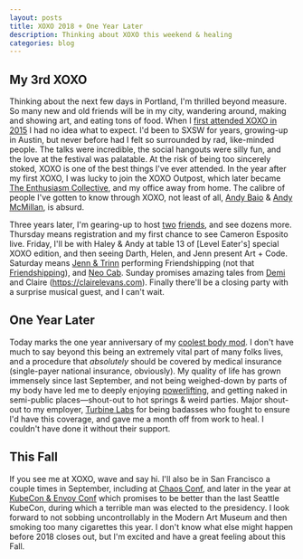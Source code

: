 ```yaml
---
layout: posts
title: XOXO 2018 + One Year Later
description: Thinking about XOXO this weekend & healing
categories: blog
---
```


## My 3rd XOXO

Thinking about the next few days in Portland, I'm thrilled beyond measure. So many new and old friends will be in my city, wandering around, making and showing art, and eating tons of food. When I [first attended XOXO in 2015](https://medium.com/xoxo/xoxo-2b353d686df9) I had no idea what to expect. I'd been to SXSW for years, growing-up in Austin, but never before had I felt so surrounded by rad, like-minded people. The talks were incredible, the social hangouts were silly fun, and the love at the festival was palatable. At the risk of being too sincerely stoked, XOXO is one of the best things I've ever attended. In the year after my first XOXO, I was lucky to join the XOXO Outpost, which later became [The Enthusiasm Collective](https://enthusiasmcollective.com), and my office away from home. The calibre of people I've gotten to know through XOXO, not least of all, [Andy Baio](https://waxy.org) & [Andy McMillan](http://goodonpaper.com), is absurd.

Three years later, I'm gearing-up to host [two](https://usesthis.com/interviews/haley.rose.smith/) [friends](https://usesthis.com/interviews/helen.shewolfe.tseng/), and see dozens more. Thursday means registration and my first chance to see Cameron Esposito live. Friday, I'll be with Haley & Andy at table 13 of [Level Eater's] special XOXO edition, and then seeing Darth, Helen, and Jenn present Art + Code. Saturday means [Jenn & Trinn](https://itunes.apple.com/us/podcast/friendshipping/id971362201?mt=2) performing Friendshipping (not that [Friendshipping](http://www.mrm.org/friendshipping)), and [Neo Cab](https://neocabgame.com). Sunday promises amazing tales from [Demi](http://www.demiadejuyig.be) and Claire (https://clairelevans.com). Finally there'll be a closing party with a surprise musical guest, and I can't wait.

## One Year Later

Today marks the one year anniversary of my [coolest body mod](https://medium.com/@brookshelley/one-month-in-279323105fba). I don't have much to say beyond this being an extremely vital part of many folks lives, and a procedure that _absolutely_ should be covered by medical insurance (single-payer national insurance, obviously). My quality of life has grown immensely since last September, and not being weighed-down by parts of my body have led me to deeply enjoying [powerlifting](https://www.brookshelley.com/blog/2018/08/14/powerlifting.html), and getting naked in semi-public places—shout-out to hot springs & weird parties. Major shout-out to my employer, [Turbine Labs](https://www.turbinelabs.io) for being badasses who fought to ensure I'd have this coverage, and gave me a month off from work to heal. I couldn't have done it without their support.

## This Fall

If you see me at XOXO, wave and say hi. I'll also be in San Francisco a couple times in September, including at [Chaos Conf](https://chaosconf.splashthat.com), and later in the year at [KubeCon & Envoy Conf](https://events.linuxfoundation.org/events/kubecon-cloudnativecon-north-america-2018/attend/) which promises to be better than the last Seattle KubeCon, during which a terrible man was elected to the presidency. I look forward to not sobbing uncontrollably in the Modern Art Museum and then smoking too many cigarettes this year. I don't know what else might happen before 2018 closes out, but I'm excited and have a great feeling about this Fall.
